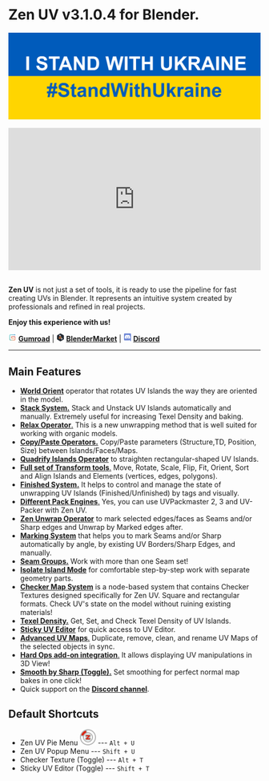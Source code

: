 # Zen UV v3.1.0.4 for Blender.
<!-- [![Zen UV Introduction](img/cover--eng.png)](https://www.youtube.com/watch?v=ook2eFfH724) -->
![stand_with_Ukraine](img/I_stand_with_Ukraine_banner.svg)
<div style="position: relative; width: 100%; height: 0; padding-bottom: 56.25%;">
<iframe src="https://www.youtube.com/embed/A33NDMoRChM" style="position: absolute; top: 0; left: 0; width: 100%; height: 100%;" allowfullscreen="" seamless="" frameborder="0"></iframe>
</div>
<br>

**Zen UV** is not just a set of tools, it is ready to use the pipeline for fast creating UVs in Blender. It represents an intuitive system created by professionals and refined in real projects.

**Enjoy this experience with us!**

![Gumroad](img/icons/services/gumroad-16.png) [**Gumroad**](https://gumroad.com/l/ZenUV) | ![BlenderMarket](img/icons/services/blendermarket-16.png) [**BlenderMarket**](https://www.blendermarket.com/products/zen-uv) | ![Discord](img/icons/services/discord-16.png) [**Discord**](https://discord.gg/wGpFeME)

<!-- blank line -->
----
<!-- blank line -->
## Main Features

-   [**World Orient**](https://zen-masters.github.io/Zen-UV/transform/#world-orient) operator that rotates UV Islands the way they are oriented in the model.
-   [**Stack System.**](https://zen-masters.github.io/Zen-UV/stack/) Stack and Unstack UV Islands automatically and manually. Extremely useful for increasing Texel Density and baking.
-   [**Relax Operator**.](https://zen-masters.github.io/Zen-UV/transform/#relax) This is a new unwrapping method that is well suited for working with organic models.
-   [**Copy/Paste Operators.**](https://zen-masters.github.io/Zen-UV/stack/#copy-paste-system) Copy/Paste parameters (Structure,TD, Position, Size) between Islands/Faces/Maps.
-   [**Quadrify Islands Operator**](https://zen-masters.github.io/Zen-UV/transform/#quadrify-islands) to straighten rectangular-shaped UV Islands. 
-   [**Full set of Transform tools**.](https://zen-masters.github.io/Zen-UV/transform/) Move, Rotate, Scale, Flip, Fit, Orient, Sort and Align Islands and Elements (vertices, edges, polygons).
-   [**Finished System.**](https://zen-masters.github.io/Zen-UV/unwrap/#finishing-system) It helps to control and manage the state of unwrapping UV Islands (Finished/Unfinished) by tags and visually.
-   [**Different Pack Engines**.](https://zen-masters.github.io/Zen-UV/operators/#pack-engine) Yes, you can use UVPackmaster 2, 3 and UV-Packer with Zen UV.
-   [**Zen Unwrap Operator**](https://zen-masters.github.io/Zen-UV/unwrap/#zen-unwrap) to mark selected edges/faces as Seams and/or Sharp edges and Unwrap by Marked edges after.
-   [**Marking System**](https://zen-masters.github.io/Zen-UV/unwrap/#mark-system) that helps you to mark Seams and/or Sharp automatically by angle, by existing UV Borders/Sharp Edges, and manually.
-   [**Seam Groups.**](https://zen-masters.github.io/Zen-UV/seam_groups/) Work with more than one Seam set!
-   [**Isolate Island Mode**](https://zen-masters.github.io/Zen-UV/select/#isolate-islands-toggle) for comfortable step-by-step work with separate geometry parts.
-   [**Checker Map System**](https://zen-masters.github.io/Zen-UV/checker/) is a node-based system that contains Checker Textures designed specifically for Zen UV. Square and rectangular formats. Check UV's state on the model without ruining existing materials!
-   [**Texel Density.**](https://zen-masters.github.io/Zen-UV/texel_density/) Get, Set, and Check Texel Density of UV Islands.
-   [**Sticky UV Editor**](https://zen-masters.github.io/Zen-UV/sticky_uv_editor/) for quick access to UV Editor.
-   [**Advanced UV Maps**.](https://zen-masters.github.io/Zen-UV/adv_uv-maps/) Duplicate, remove, clean, and rename UV Maps of the selected objects in sync.  
-   [**Hard Ops add-on integration**.](https://zen-masters.github.io/Zen-UV/preferences/#display-subpanel) It allows displaying UV manipulations in 3D View!
-   [**Smooth by Sharp (Toggle).**](https://zen-masters.github.io/Zen-UV/unwrap/#smooth-by-sharp-toggle) Set smoothing for perfect normal map bakes in one click!
- Quick support on the [**Discord channel**](https://discord.gg/wGpFeME).

## Default Shortcuts
- Zen UV Pie Menu ![Zen UV Pie Menu](img/icons/zen-uv@2x.png) --- `Alt + U`
- Zen UV Popup Menu --- `Shift + U`
- Checker Texture (Toggle) --- `Alt + T`
- Sticky UV Editor (Toggle) --- `Shift + T`